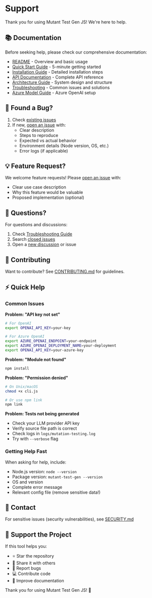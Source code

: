 # Support

Thank you for using Mutant Test Gen JS! We're here to help.

## 📚 Documentation

Before seeking help, please check our comprehensive documentation:

- [README](./README.md) - Overview and basic usage
- [Quick Start Guide](./QUICKSTART.md) - 5-minute getting started
- [Installation Guide](./docs/INSTALLATION.md) - Detailed installation steps
- [API Documentation](./docs/API.md) - Complete API reference
- [Architecture Guide](./docs/ARCHITECTURE.md) - System design and structure
- [Troubleshooting](./docs/TROUBLESHOOTING.md) - Common issues and solutions
- [Azure Model Guide](./docs/AZURE_MODEL_GUIDE.md) - Azure OpenAI setup

## 🐛 Found a Bug?

1. Check [existing issues](https://github.com/hoangtruonghrs/mutant_test_gen_js/issues)
2. If new, [open an issue](https://github.com/hoangtruonghrs/mutant_test_gen_js/issues/new) with:
   - Clear description
   - Steps to reproduce
   - Expected vs actual behavior
   - Environment details (Node version, OS, etc.)
   - Error logs (if applicable)

## 💡 Feature Request?

We welcome feature requests! Please [open an issue](https://github.com/hoangtruonghrs/mutant_test_gen_js/issues/new) with:
- Clear use case description
- Why this feature would be valuable
- Proposed implementation (optional)

## 💬 Questions?

For questions and discussions:

1. Check [Troubleshooting Guide](./docs/TROUBLESHOOTING.md)
2. Search [closed issues](https://github.com/hoangtruonghrs/mutant_test_gen_js/issues?q=is%3Aissue+is%3Aclosed)
3. Open a [new discussion](https://github.com/hoangtruonghrs/mutant_test_gen_js/discussions) or issue

## 🤝 Contributing

Want to contribute? See [CONTRIBUTING.md](./CONTRIBUTING.md) for guidelines.

## ⚡ Quick Help

### Common Issues

**Problem: "API key not set"**
```bash
# For OpenAI
export OPENAI_API_KEY=your-key

# For Azure OpenAI
export AZURE_OPENAI_ENDPOINT=your-endpoint
export AZURE_OPENAI_DEPLOYMENT_NAME=your-deployment
export OPENAI_API_KEY=your-azure-key
```

**Problem: "Module not found"**
```bash
npm install
```

**Problem: "Permission denied"**
```bash
# On Unix/macOS
chmod +x cli.js

# Or use npm link
npm link
```

**Problem: Tests not being generated**
- Check your LLM provider API key
- Verify source file path is correct
- Check logs in `logs/mutation-testing.log`
- Try with `--verbose` flag

### Getting Help Fast

When asking for help, include:
- Node.js version: `node --version`
- Package version: `mutant-test-gen --version`
- OS and version
- Complete error message
- Relevant config file (remove sensitive data!)

## 📧 Contact

For sensitive issues (security vulnerabilities), see [SECURITY.md](./SECURITY.md)

## 🌟 Support the Project

If this tool helps you:
- ⭐ Star the repository
- 📢 Share it with others
- 🐛 Report bugs
- 💻 Contribute code
- 📝 Improve documentation

Thank you for using Mutant Test Gen JS! 🚀
